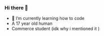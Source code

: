 ### Hi there 👋

- 🌱 I’m currently learning how to code
- A 17 year old human 
- Commerce student (idk why i mentioned it )
